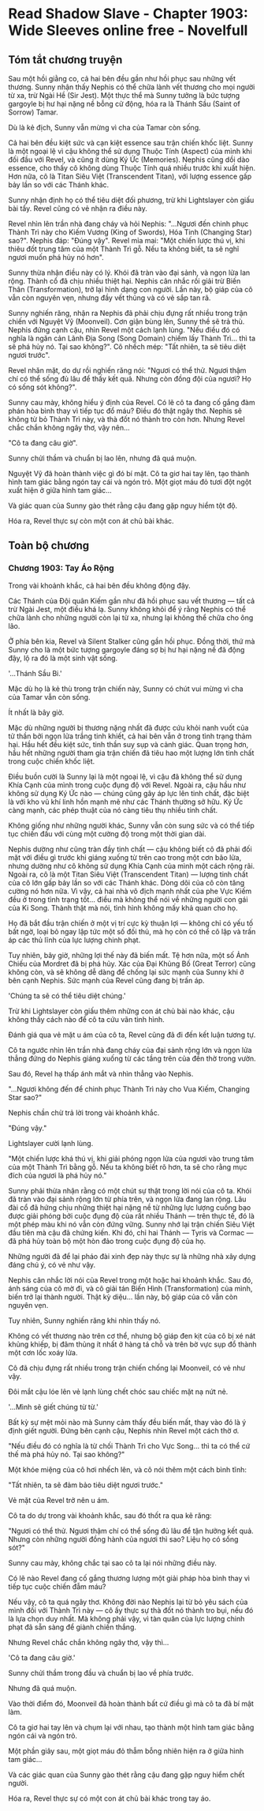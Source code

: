 # Read Shadow Slave - Chapter 1903: Wide Sleeves online free - Novelfull

## Tóm tắt chương truyện

Sau một hồi giằng co, cả hai bên đều gần như hồi phục sau những vết thương. Sunny nhận thấy Nephis có thể chữa lành vết thương cho mọi người từ xa, trừ Ngài Hề (Sir Jest). Một thực thể mà Sunny tưởng là bức tượng gargoyle bị hư hại nặng nề bỗng cử động, hóa ra là Thánh Sầu (Saint of Sorrow) Tamar.

Dù là kẻ địch, Sunny vẫn mừng vì cha của Tamar còn sống.

Cả hai bên đều kiệt sức và cạn kiệt essence sau trận chiến khốc liệt. Sunny là một ngoại lệ vì cậu không thể sử dụng Thuộc Tính (Aspect) của mình khi đối đầu với Revel, và cũng ít dùng Ký Ức (Memories). Nephis cũng dồi dào essence, cho thấy cô không dùng Thuộc Tính quá nhiều trước khi xuất hiện. Hơn nữa, cô là Titan Siêu Việt (Transcendent Titan), với lượng essence gấp bảy lần so với các Thánh khác.

Sunny nhận định họ có thể tiêu diệt đối phương, trừ khi Lightslayer còn giấu bài tẩy. Revel cũng có vẻ nhận ra điều này.

Revel nhìn lên trần nhà đang cháy và hỏi Nephis: "...Ngươi đến chinh phục Thành Trì này cho Kiếm Vương (King of Swords), Hóa Tinh (Changing Star) sao?". Nephis đáp: "Đúng vậy". Revel mỉa mai: "Một chiến lược thú vị, khi thiêu đốt trung tâm của một Thành Trì gỗ. Nếu ta không biết, ta sẽ nghĩ ngươi muốn phá hủy nó hơn".

Sunny thừa nhận điều này có lý. Khói đã tràn vào đại sảnh, và ngọn lửa lan rộng. Thành cổ đã chịu nhiều thiệt hại. Nephis cân nhắc rồi giải trừ Biến Thân (Transformation), trở lại hình dạng con người. Lần này, bộ giáp của cô vẫn còn nguyên vẹn, nhưng đầy vết thủng và có vẻ sắp tan rã.

Sunny nghiến răng, nhận ra Nephis đã phải chịu đựng rất nhiều trong trận chiến với Nguyệt Vỹ (Moonveil). Cơn giận bùng lên, Sunny thề sẽ trả thù. Nephis đứng cạnh cậu, nhìn Revel một cách lạnh lùng. "Nếu điều đó có nghĩa là ngăn cản Lãnh Địa Song (Song Domain) chiếm lấy Thành Trì... thì ta sẽ phá hủy nó. Tại sao không?". Cô nhếch mép: "Tất nhiên, ta sẽ tiêu diệt ngươi trước".

Revel nhăn mặt, do dự rồi nghiến răng nói: "Ngươi có thể thử. Ngươi thậm chí có thể sống đủ lâu để thấy kết quả. Nhưng còn đồng đội của ngươi? Họ có sống sót không?".

Sunny cau mày, không hiểu ý định của Revel. Có lẽ cô ta đang cố gắng đàm phán hòa bình thay vì tiếp tục đổ máu? Điều đó thật ngây thơ. Nephis sẽ không từ bỏ Thành Trì này, và thà đốt nó thành tro còn hơn. Nhưng Revel chắc chắn không ngây thơ, vậy nên...

"Cô ta đang câu giờ".

Sunny chửi thầm và chuẩn bị lao lên, nhưng đã quá muộn.

Nguyệt Vỹ đã hoàn thành việc gì đó bí mật. Cô ta giơ hai tay lên, tạo thành hình tam giác bằng ngón tay cái và ngón trỏ. Một giọt máu đỏ tươi đột ngột xuất hiện ở giữa hình tam giác...

Và giác quan của Sunny gào thét rằng cậu đang gặp nguy hiểm tột độ.

Hóa ra, Revel thực sự còn một con át chủ bài khác.

## Toàn bộ chương

### Chương 1903: Tay Áo Rộng

Trong vài khoảnh khắc, cả hai bên đều không động đậy.

Các Thánh của Đội quân Kiếm gần như đã hồi phục sau vết thương — tất cả trừ Ngài Jest, một điều khá lạ. Sunny không khỏi để ý rằng Nephis có thể chữa lành cho những người còn lại từ xa, nhưng lại không thể chữa cho ông lão.

Ở phía bên kia, Revel và Silent Stalker cũng gần hồi phục. Đồng thời, thứ mà Sunny cho là một bức tượng gargoyle đáng sợ bị hư hại nặng nề đã động đậy, lộ ra đó là một sinh vật sống.

'...Thánh Sầu Bi.'

Mặc dù họ là kẻ thù trong trận chiến này, Sunny có chút vui mừng vì cha của Tamar vẫn còn sống.

Ít nhất là bây giờ.

Mặc dù những người bị thương nặng nhất đã được cứu khỏi nanh vuốt của tử thần bởi ngọn lửa trắng tinh khiết, cả hai bên vẫn ở trong tình trạng thảm hại. Hầu hết đều kiệt sức, tinh thần suy sụp và cảnh giác. Quan trọng hơn, hầu hết những người tham gia trận chiến đã tiêu hao một lượng lớn tinh chất trong cuộc chiến khốc liệt.

Điều buồn cười là Sunny lại là một ngoại lệ, vì cậu đã không thể sử dụng Khía Cạnh của mình trong cuộc đụng độ với Revel. Ngoài ra, cậu hầu như không sử dụng Ký Ức nào — chúng cũng gây áp lực lên tinh chất, đặc biệt là với kho vũ khí linh hồn mạnh mẽ như các Thánh thường sở hữu. Ký Ức càng mạnh, các phép thuật của nó càng tiêu thụ nhiều tinh chất.

Không giống như những người khác, Sunny vẫn còn sung sức và có thể tiếp tục chiến đấu với cùng một cường độ trong một thời gian dài.

Nephis dường như cũng tràn đầy tinh chất — cậu không biết cô đã phải đối mặt với điều gì trước khi giáng xuống từ trên cao trong một cơn bão lửa, nhưng dường như cô không sử dụng Khía Cạnh của mình một cách rộng rãi. Ngoài ra, cô là một Titan Siêu Việt (Transcendent Titan) — lượng tinh chất của cô lớn gấp bảy lần so với các Thánh khác. Dòng dõi của cô còn tăng cường nó hơn nữa. Vì vậy, cả hai nhà vô địch mạnh nhất của phe Vực Kiếm đều ở trong tình trạng tốt... điều mà không thể nói về những người con gái của Ki Song. Thành thật mà nói, tình hình không mấy khả quan cho họ.

Họ đã bắt đầu trận chiến ở một vị trí cực kỳ thuận lợi — không chỉ có yếu tố bất ngờ, loại bỏ ngay lập tức một số đối thủ, mà họ còn có thể cô lập và trấn áp các thủ lĩnh của lực lượng chinh phạt.

Tuy nhiên, bây giờ, những lợi thế này đã biến mất. Tệ hơn nữa, một số Ảnh Chiếu của Mordret đã bị phá hủy. Xác của Đại Khủng Bố (Great Terror) cũng không còn, và sẽ không dễ dàng để chống lại sức mạnh của Sunny khi ở bên cạnh Nephis. Sức mạnh của Revel cũng đang bị trấn áp.

'Chúng ta sẽ có thể tiêu diệt chúng.'

Trừ khi Lightslayer còn giấu thêm những con át chủ bài nào khác, cậu không thấy cách nào để cô ta cứu vãn tình hình.

Đánh giá qua vẻ mặt u ám của cô ta, Revel cũng đã đi đến kết luận tương tự.

Cô ta ngước nhìn lên trần nhà đang cháy của đại sảnh rộng lớn và ngọn lửa thẳng đứng do Nephis giáng xuống từ các tầng trên của đền thờ trong vườn.

Sau đó, Revel hạ thấp ánh mắt và nhìn thẳng vào Nephis.

"...Ngươi không đến để chinh phục Thành Trì này cho Vua Kiếm, Changing Star sao?"

Nephis chần chừ trả lời trong vài khoảnh khắc.

"Đúng vậy."

Lightslayer cười lạnh lùng.

"Một chiến lược khá thú vị, khi giải phóng ngọn lửa của ngươi vào trung tâm của một Thành Trì bằng gỗ. Nếu ta không biết rõ hơn, ta sẽ cho rằng mục đích của ngươi là phá hủy nó."

Sunny phải thừa nhận rằng có một chút sự thật trong lời nói của cô ta. Khói đã tràn vào đại sảnh rộng lớn từ phía trên, và ngọn lửa đang lan rộng. Lâu đài cổ đã hứng chịu những thiệt hại nặng nề từ những lực lượng cuồng bạo được giải phóng bởi cuộc đụng độ của rất nhiều Thánh — trên thực tế, đó là một phép màu khi nó vẫn còn đứng vững. Sunny nhớ lại trận chiến Siêu Việt đầu tiên mà cậu đã chứng kiến. Khi đó, chỉ hai Thánh — Tyris và Cormac — đã phá hủy toàn bộ một hòn đảo trong cuộc đụng độ của họ.

Những người đã để lại pháo đài xinh đẹp này thực sự là những nhà xây dựng đáng chú ý, có vẻ như vậy.

Nephis cân nhắc lời nói của Revel trong một hoặc hai khoảnh khắc. Sau đó, ánh sáng của cô mờ đi, và cô giải tán Biến Hình (Transformation) của mình, biến trở lại thành người. Thật kỳ diệu... lần này, bộ giáp của cô vẫn còn nguyên vẹn.

Tuy nhiên, Sunny nghiến răng khi nhìn thấy nó.

Không có vết thương nào trên cơ thể, nhưng bộ giáp đen kịt của cô bị xé nát khủng khiếp, bị đâm thủng ít nhất ở hàng tá chỗ và trên bờ vực sụp đổ thành một cơn lốc xoáy lửa.

Cô đã chịu đựng rất nhiều trong trận chiến chống lại Moonveil, có vẻ như vậy.

Đôi mắt cậu lóe lên vẻ lạnh lùng chết chóc sau chiếc mặt nạ nứt nẻ.

'...Mình sẽ giết chúng từ từ.'

Bất kỳ sự mệt mỏi nào mà Sunny cảm thấy đều biến mất, thay vào đó là ý định giết người. Đứng bên cạnh cậu, Nephis nhìn Revel một cách thờ ơ.

"Nếu điều đó có nghĩa là từ chối Thành Trì cho Vực Song... thì ta có thể cứ thế mà phá hủy nó. Tại sao không?"

Một khóe miệng của cô hơi nhếch lên, và cô nói thêm một cách bình tĩnh:

"Tất nhiên, ta sẽ đảm bảo tiêu diệt ngươi trước."

Vẻ mặt của Revel trở nên u ám.

Cô ta do dự trong vài khoảnh khắc, sau đó thốt ra qua kẽ răng:

"Ngươi có thể thử. Ngươi thậm chí có thể sống đủ lâu để tận hưởng kết quả. Nhưng còn những người đồng hành của ngươi thì sao? Liệu họ có sống sót?"

Sunny cau mày, không chắc tại sao cô ta lại nói những điều này.

Có lẽ nào Revel đang cố gắng thương lượng một giải pháp hòa bình thay vì tiếp tục cuộc chiến đẫm máu?

Nếu vậy, cô ta quá ngây thơ. Không đời nào Nephis lại từ bỏ yêu sách của mình đối với Thành Trì này — cô ấy thực sự thà đốt nó thành tro bụi, nếu đó là lựa chọn duy nhất. Mà không phải vậy, vì tàn quân của lực lượng chinh phạt đã sẵn sàng để giành chiến thắng.

Nhưng Revel chắc chắn không ngây thơ, vậy thì...

'Cô ta đang câu giờ.'

Sunny chửi thầm trong đầu và chuẩn bị lao về phía trước.

Nhưng đã quá muộn.

Vào thời điểm đó, Moonveil đã hoàn thành bất cứ điều gì mà cô ta đã bí mật làm.

Cô ta giơ hai tay lên và chụm lại với nhau, tạo thành một hình tam giác bằng ngón cái và ngón trỏ.

Một phần giây sau, một giọt máu đỏ thẫm bỗng nhiên hiện ra ở giữa hình tam giác...

Và các giác quan của Sunny gào thét rằng cậu đang gặp nguy hiểm chết người.

Hóa ra, Revel thực sự có một con át chủ bài khác trong tay áo.